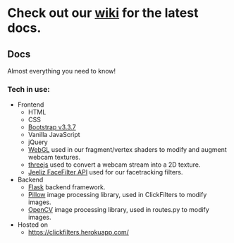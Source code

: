 # Check out our [wiki](https://github.com/kre64/filter-app-v1/wiki) for the latest docs.

## Docs
Almost everything you need to know!

### Tech in use:
* Frontend
  * HTML
  * CSS
  * [Bootstrap v3.3.7](http://bootstrapdocs.com/v3.3.6/docs/)
  * Vanilla JavaScript
  * jQuery
  * [WebGL](https://developer.mozilla.org/en-US/docs/Web/API/WebGL_API) used in our fragment/vertex shaders to modify and augment webcam textures.
  * [threejs](https://threejs.org/) used to convert a webcam stream into a 2D texture.
  * [Jeeliz FaceFilter API](https://jeeliz.com/) used for our facetracking filters.
* Backend
  * [Flask](http://flask.pocoo.org/) backend framework.
  * [Pillow](https://pillow.readthedocs.io/en/5.3.x/) image processing library, used in ClickFilters to modify images.
  * [OpenCV](https://opencv.org/) image processing library, used in routes.py to modify images.
* Hosted on
  * https://clickfilters.herokuapp.com/
